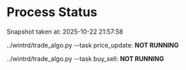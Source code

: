 # Process Status

Snapshot taken at: 2025-10-22 21:57:58

../wintrd/trade_algo.py --task price_update: **NOT RUNNING**

../wintrd/trade_algo.py --task buy_sell: **NOT RUNNING**

